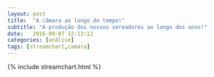 ```yaml
---
layout: post
title:  "A câmara ao longo do tempo!"
subtitle: "A produção dos nossos vereadores ao longo dos anos!"
date:   2016-09-07 12:12:12
categories: [análise]
tags: [streamchart,camara]
---
```

  
{% include streamchart.html %}
